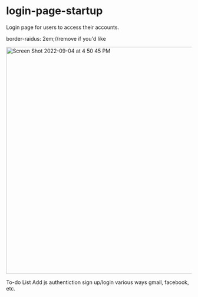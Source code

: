 # login-page-startup
Login page for users to access their accounts. 


border-raidus: 2em;//remove if you'd like 


<img width="615" alt="Screen Shot 2022-09-04 at 4 50 45 PM" src="https://user-images.githubusercontent.com/36686123/188332966-0e7b7dbf-d361-4403-8196-d46f20dbe2eb.png">




To-do List
Add js authentiction sign up/login various ways gmail, facebook, etc. 
